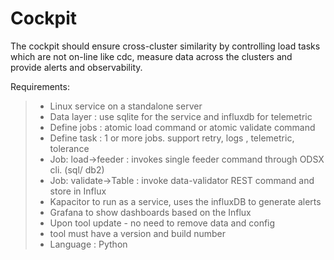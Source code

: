 
# Cockpit

The cockpit should ensure cross-cluster similarity by controlling load tasks which are not on-line like cdc, measure data across the clusters and provide alerts and observability.

Requirements: 
> - Linux service on a standalone server
> - Data layer :  use sqlite for the service and influxdb for telemetric 
> - Define jobs : atomic load command or atomic validate command 
> - Define task : 1 or more jobs. support retry, logs , telemetric, tolerance 
> - Job: load->feeder : invokes single feeder command through ODSX cli. (sql/ db2)
> - Job: validate->Table<X> : invoke data-validator REST command and store in Influx 
> - Kapacitor to run as a service, uses the influxDB to generate alerts 
> - Grafana to show dashboards based on the Influx
> - Upon tool update - no need to remove data and config 
> - tool must have a version and build number 
> - Language : Python